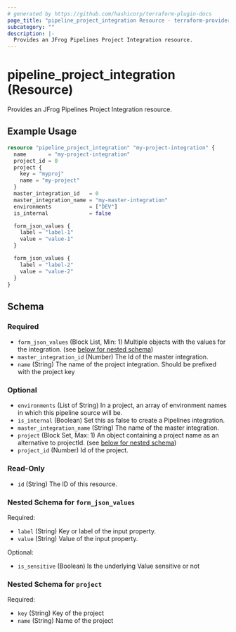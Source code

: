 ```yaml
---
# generated by https://github.com/hashicorp/terraform-plugin-docs
page_title: "pipeline_project_integration Resource - terraform-provider-pipeline"
subcategory: ""
description: |-
  Provides an JFrog Pipelines Project Integration resource.
---
```


# pipeline_project_integration (Resource)

Provides an JFrog Pipelines Project Integration resource.

## Example Usage

```terraform
resource "pipeline_project_integration" "my-project-integration" {
  name       = "my-project-integration"
  project_id = 0
  project {
    key = "myproj"
    name = "my-project"
  }
  master_integration_id   = 0
  master_integration_name = "my-master-integration"
  environments            = ["DEV"]
  is_internal             = false

  form_json_values {
    label = "label-1"
    value = "value-1"
  }

  form_json_values {
    label = "label-2"
    value = "value-2"
  }
}
```

<!-- schema generated by tfplugindocs -->
## Schema

### Required

- `form_json_values` (Block List, Min: 1) Multiple objects with the values for the integration. (see [below for nested schema](#nestedblock--form_json_values))
- `master_integration_id` (Number) The Id of the master integration.
- `name` (String) The name of the project integration. Should be prefixed with the project key

### Optional

- `environments` (List of String) In a project, an array of environment names in which this pipeline source will be.
- `is_internal` (Boolean) Set this as false to create a Pipelines integration.
- `master_integration_name` (String) The name of the master integration.
- `project` (Block Set, Max: 1) An object containing a project name as an alternative to projectId. (see [below for nested schema](#nestedblock--project))
- `project_id` (Number) Id of the project.

### Read-Only

- `id` (String) The ID of this resource.

<a id="nestedblock--form_json_values"></a>
### Nested Schema for `form_json_values`

Required:

- `label` (String) Key or label of the input property.
- `value` (String) Value of the input property.

Optional:

- `is_sensitive` (Boolean) Is the underlying Value sensitive or not


<a id="nestedblock--project"></a>
### Nested Schema for `project`

Required:

- `key` (String) Key of the project
- `name` (String) Name of the project


